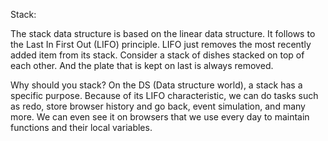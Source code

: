 Stack:

The stack data structure is based on the linear data structure. It follows to the Last In First Out (LIFO) principle. LIFO just removes the most recently added item from its stack.
Consider a stack of dishes stacked on top of each other. And the plate that is kept on last is always removed.

Why should you stack?
On the DS (Data structure world), a stack has a specific purpose. Because of its LIFO characteristic, we can do tasks such as redo, store browser history and go back, event simulation, and many more. We can even see it on browsers that we use every day to maintain functions and their local variables.
